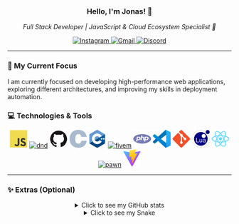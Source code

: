 <h3 align="center">Hello, I'm Jonas! 👋</h3>

<p align="center">
  <em>Full Stack Developer | JavaScript & Cloud Ecosystem Specialist 🚀</em>
</p>

<p align="center">
  <a href="https://instagram.com/jonaszxv7_" target="_blank">
    <img src="https://img.shields.io/badge/Instagram-E4405F?style=for-the-badge&logo=instagram&logoColor=white" alt="Instagram"/>
  </a>
  <a href="mailto:cjonasxz@gmail.com" target="_blank">
    <img src="https://img.shields.io/badge/Gmail-D14836?style=for-the-badge&logo=gmail&logoColor=white" alt="Gmail"/>
  </a>
  <a href="https://discord.com/users/shawty.rjz" target="_blank">
    <img src="https://img.shields.io/badge/Discord-shawty.rjz-5865F2?style=for-the-badge&logo=discord&logoColor=white" alt="Discord"/>
  </a>
</p>

---

### 🎯 My Current Focus

<p>
  I am currently focused on developing high-performance web applications, exploring different architectures, and improving my skills in deployment automation.
</p>

### 💻 Technologies & Tools

<p align="center">
  <a href="https://developer.mozilla.org/en-US/docs/Web/JavaScript" target="_blank" rel="noreferrer"><img src="https://raw.githubusercontent.com/devicons/devicon/master/icons/javascript/javascript-original.svg" alt="javascript" width="40" height="40"/></a>
  <a href="https://www.dndbeyond.com/" target="_blank" rel="noreferrer"><img src="https://raw.githubusercontent.com/devicons/devicon/master/icons/dungeons-and-dragons/dungeons-and-dragons-original.svg" alt="dnd" width="40" height="40"/></a>
  <a href="https://github.com/devjonasxz" target="_blank" rel="noreferrer"><img src="https://raw.githubusercontent.com/devicons/devicon/master/icons/github/github-original.svg" alt="github" width="40" height="40"/></a>
  <a href="https://www.cprogramming.com/" target="_blank" rel="noreferrer"><img src="https://raw.githubusercontent.com/devicons/devicon/master/icons/c/c-original.svg" alt="c" width="40" height="40"/></a>
  <a href="https://isocpp.org/" target="_blank" rel="noreferrer"><img src="https://raw.githubusercontent.com/devicons/devicon/master/icons/cplusplus/cplusplus-original.svg" alt="cplusplus" width="40" height="40"/></a>
  <a href="https://fivem.net/" target="_blank" rel="noreferrer"><img src="https://raw.githubusercontent.com/devicons/devicon/master/icons/fivem/fivem-original.svg" alt="fivem" width="40" height="40"/></a>
  <a href="https://www.php.net" target="_blank" rel="noreferrer"><img src="https://raw.githubusercontent.com/devicons/devicon/master/icons/php/php-plain.svg" alt="php" width="40" height="40"/></a>
  <a href="https://code.visualstudio.com/" target="_blank" rel="noreferrer"><img src="https://raw.githubusercontent.com/devicons/devicon/master/icons/vscode/vscode-original.svg" alt="vscode" width="40" height="40"/></a>
  <a href="https://git-scm.com/" target="_blank" rel="noreferrer"><img src="https://raw.githubusercontent.com/devicons/devicon/master/icons/git/git-original.svg" alt="git" width="40" height="40"/></a>
  <a href="https://www.lua.org/" target="_blank" rel="noreferrer"><img src="https://raw.githubusercontent.com/devicons/devicon/master/icons/lua/lua-original-wordmark.svg" alt="lua" width="40" height="40"/></a>
  <a href="https://reactjs.org/" target="_blank" rel="noreferrer"><img src="https://raw.githubusercontent.com/devicons/devicon/master/icons/react/react-original.svg" alt="react" width="40" height="40"/></a>
  <a href="https://www.compuphase.com/pawn/pawn.htm" target="_blank" rel="noreferrer"><img src="https://raw.githubusercontent.com/pawn-lang/op-lang-brand/main/package/icon/pawn-icon-color.svg" alt="pawn" width="40" height="40"/></a>
  <a href="https://vitejs.dev/" target="_blank" rel="noreferrer"><img src="https://raw.githubusercontent.com/devicons/devicon/master/icons/vitejs/vitejs-original.svg" alt="vitejs" width="40" height="40"/></a>
</p>

---

### ✨ Extras (Optional)

<details align="center">
  <summary>Click to see my GitHub stats</summary>
  <br/>
  <p align="center">
    <img height="180em" src="https://github-readme-stats.vercel.app/api?username=devjonasxz&show_icons=true&theme=dracula&include_all_commits=true&count_private=true"/>
    <img height="180em" src="https://github-readme-stats.vercel.app/api/top-langs/?username=devjonasxz&layout=compact&langs_count=7&theme=dracula"/>
  </p>
</details>

<details align="center">
  <summary>Click to see my Snake</summary>
  <br/>
  <p align="center">
    <img src="https://github.com/devjonasxz/devjonasxz/blob/output/github-contribution-grid-snake.svg" alt="Snake Contribution Grid">
  </p>
</details>
